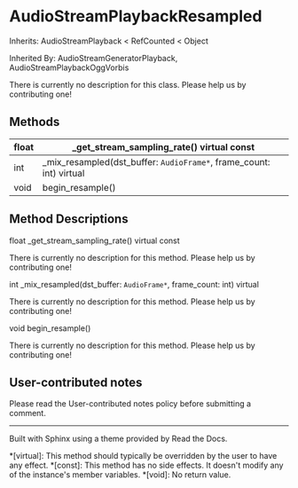 # AudioStreamPlaybackResampled

Inherits: AudioStreamPlayback < RefCounted < Object

Inherited By: AudioStreamGeneratorPlayback, AudioStreamPlaybackOggVorbis

There is currently no description for this class. Please help us by
contributing one!

## Methods

float | _get_stream_sampling_rate() virtual const  
---|---  
int | _mix_resampled(dst_buffer: `AudioFrame*`, frame_count: int) virtual  
void | begin_resample()  
  
## Method Descriptions

float _get_stream_sampling_rate() virtual const

There is currently no description for this method. Please help us by
contributing one!

int _mix_resampled(dst_buffer: `AudioFrame*`, frame_count: int) virtual

There is currently no description for this method. Please help us by
contributing one!

void begin_resample()

There is currently no description for this method. Please help us by
contributing one!

## User-contributed notes

Please read the User-contributed notes policy before submitting a comment.

* * *

Built with Sphinx using a theme provided by Read the Docs.

  *[virtual]: This method should typically be overridden by the user to have any effect.
  *[const]: This method has no side effects. It doesn't modify any of the instance's member variables.
  *[void]: No return value.

